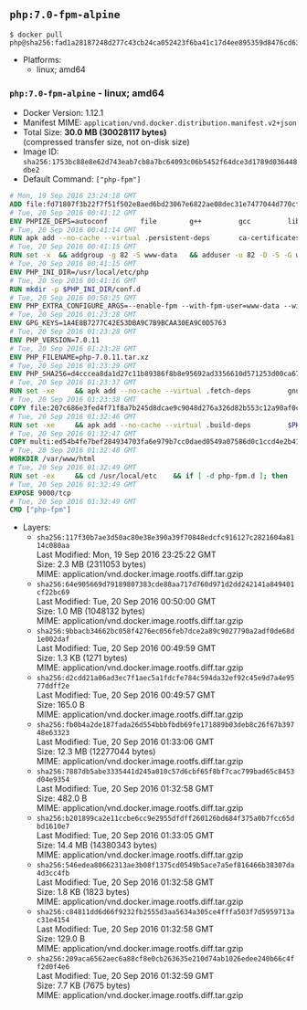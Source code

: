 ## `php:7.0-fpm-alpine`

```console
$ docker pull php@sha256:fad1a28187248d277c43cb24ca052423f6ba41c17d4ee895359d8476cd639186
```

-	Platforms:
	-	linux; amd64

### `php:7.0-fpm-alpine` - linux; amd64

-	Docker Version: 1.12.1
-	Manifest MIME: `application/vnd.docker.distribution.manifest.v2+json`
-	Total Size: **30.0 MB (30028117 bytes)**  
	(compressed transfer size, not on-disk size)
-	Image ID: `sha256:1753bc88e8e62d743eab7cb8a7bc64093c06b5452f64dce3d1789d036448dbe2`
-	Default Command: `["php-fpm"]`

```dockerfile
# Mon, 19 Sep 2016 23:24:18 GMT
ADD file:fd71807f3b22f7f51f502e8aed6bd23067e6822ae08dec31e7477044d770cf48 in / 
# Tue, 20 Sep 2016 00:41:12 GMT
ENV PHPIZE_DEPS=autoconf 		file 		g++ 		gcc 		libc-dev 		make 		pkgconf 		re2c
# Tue, 20 Sep 2016 00:41:14 GMT
RUN apk add --no-cache --virtual .persistent-deps 		ca-certificates 		curl 		tar 		xz
# Tue, 20 Sep 2016 00:41:15 GMT
RUN set -x 	&& addgroup -g 82 -S www-data 	&& adduser -u 82 -D -S -G www-data www-data
# Tue, 20 Sep 2016 00:41:15 GMT
ENV PHP_INI_DIR=/usr/local/etc/php
# Tue, 20 Sep 2016 00:41:16 GMT
RUN mkdir -p $PHP_INI_DIR/conf.d
# Tue, 20 Sep 2016 00:58:25 GMT
ENV PHP_EXTRA_CONFIGURE_ARGS=--enable-fpm --with-fpm-user=www-data --with-fpm-group=www-data
# Tue, 20 Sep 2016 01:23:28 GMT
ENV GPG_KEYS=1A4E8B7277C42E53DBA9C7B9BCAA30EA9C0D5763
# Tue, 20 Sep 2016 01:23:28 GMT
ENV PHP_VERSION=7.0.11
# Tue, 20 Sep 2016 01:23:28 GMT
ENV PHP_FILENAME=php-7.0.11.tar.xz
# Tue, 20 Sep 2016 01:23:29 GMT
ENV PHP_SHA256=d4cccea8da1d27c11b89386f8b8e95692ad3356610d571253d00ca67d524c735
# Tue, 20 Sep 2016 01:23:37 GMT
RUN set -xe 	&& apk add --no-cache --virtual .fetch-deps 		gnupg 	&& mkdir -p /usr/src 	&& cd /usr/src 	&& curl -fSL "https://secure.php.net/get/$PHP_FILENAME/from/this/mirror" -o php.tar.xz 	&& echo "$PHP_SHA256 *php.tar.xz" | sha256sum -c - 	&& curl -fSL "https://secure.php.net/get/$PHP_FILENAME.asc/from/this/mirror" -o php.tar.xz.asc 	&& export GNUPGHOME="$(mktemp -d)" 	&& for key in $GPG_KEYS; do 		gpg --keyserver ha.pool.sks-keyservers.net --recv-keys "$key"; 	done 	&& gpg --batch --verify php.tar.xz.asc php.tar.xz 	&& rm -r "$GNUPGHOME" 	&& apk del .fetch-deps
# Tue, 20 Sep 2016 01:23:38 GMT
COPY file:207c686e3fed4f71f8a7b245d8dcae9c9048d276a326d82b553c12a90af0c0ca in /usr/local/bin/ 
# Tue, 20 Sep 2016 01:32:46 GMT
RUN set -xe 	&& apk add --no-cache --virtual .build-deps 		$PHPIZE_DEPS 		curl-dev 		libedit-dev 		libxml2-dev 		openssl-dev 		sqlite-dev 		&& docker-php-source extract 	&& cd /usr/src/php 	&& ./configure 		--with-config-file-path="$PHP_INI_DIR" 		--with-config-file-scan-dir="$PHP_INI_DIR/conf.d" 				--disable-cgi 				--enable-ftp 		--enable-mbstring 		--enable-mysqlnd 				--with-curl 		--with-libedit 		--with-openssl 		--with-zlib 				$PHP_EXTRA_CONFIGURE_ARGS 	&& make -j"$(getconf _NPROCESSORS_ONLN)" 	&& make install 	&& { find /usr/local/bin /usr/local/sbin -type f -perm +0111 -exec strip --strip-all '{}' + || true; } 	&& make clean 	&& docker-php-source delete 		&& runDeps="$( 		scanelf --needed --nobanner --recursive /usr/local 			| awk '{ gsub(/,/, "\nso:", $2); print "so:" $2 }' 			| sort -u 			| xargs -r apk info --installed 			| sort -u 	)" 	&& apk add --no-cache --virtual .php-rundeps $runDeps 		&& apk del .build-deps
# Tue, 20 Sep 2016 01:32:47 GMT
COPY multi:ed54b4fe7bef284934703fa6e979b7cc0daed0549a07586d0c1ccd4e2b41884a in /usr/local/bin/ 
# Tue, 20 Sep 2016 01:32:48 GMT
WORKDIR /var/www/html
# Tue, 20 Sep 2016 01:32:49 GMT
RUN set -ex 	&& cd /usr/local/etc 	&& if [ -d php-fpm.d ]; then 		sed 's!=NONE/!=!g' php-fpm.conf.default | tee php-fpm.conf > /dev/null; 		cp php-fpm.d/www.conf.default php-fpm.d/www.conf; 	else 		mkdir php-fpm.d; 		cp php-fpm.conf.default php-fpm.d/www.conf; 		{ 			echo '[global]'; 			echo 'include=etc/php-fpm.d/*.conf'; 		} | tee php-fpm.conf; 	fi 	&& { 		echo '[global]'; 		echo 'error_log = /proc/self/fd/2'; 		echo; 		echo '[www]'; 		echo '; if we send this to /proc/self/fd/1, it never appears'; 		echo 'access.log = /proc/self/fd/2'; 		echo; 		echo 'clear_env = no'; 		echo; 		echo '; Ensure worker stdout and stderr are sent to the main error log.'; 		echo 'catch_workers_output = yes'; 	} | tee php-fpm.d/docker.conf 	&& { 		echo '[global]'; 		echo 'daemonize = no'; 		echo; 		echo '[www]'; 		echo 'listen = [::]:9000'; 	} | tee php-fpm.d/zz-docker.conf
# Tue, 20 Sep 2016 01:32:49 GMT
EXPOSE 9000/tcp
# Tue, 20 Sep 2016 01:32:49 GMT
CMD ["php-fpm"]
```

-	Layers:
	-	`sha256:117f30b7ae3d50ac80e38e390a39f70848edcfc916127c2821604a8114c080aa`  
		Last Modified: Mon, 19 Sep 2016 23:25:22 GMT  
		Size: 2.3 MB (2311053 bytes)  
		MIME: application/vnd.docker.image.rootfs.diff.tar.gzip
	-	`sha256:64e905669d79189807383cde88aa717d760d971d2dd242141a849401cf22bc69`  
		Last Modified: Tue, 20 Sep 2016 00:50:00 GMT  
		Size: 1.0 MB (1048132 bytes)  
		MIME: application/vnd.docker.image.rootfs.diff.tar.gzip
	-	`sha256:9bbacb34662bc058f4276ec056feb7dce2a89c9027790a2adf0de68d1e002daf`  
		Last Modified: Tue, 20 Sep 2016 00:49:59 GMT  
		Size: 1.3 KB (1271 bytes)  
		MIME: application/vnd.docker.image.rootfs.diff.tar.gzip
	-	`sha256:d2cdd21a06ad3ec7f1aec5a1fdcfe784c594da32ef92c45e9d7a4e9577ddff2e`  
		Last Modified: Tue, 20 Sep 2016 00:49:57 GMT  
		Size: 165.0 B  
		MIME: application/vnd.docker.image.rootfs.diff.tar.gzip
	-	`sha256:fb0b4a2de187fada26d554bbbfbdb69fe171889b03deb8c26f67b39748e63323`  
		Last Modified: Tue, 20 Sep 2016 01:33:06 GMT  
		Size: 12.3 MB (12277044 bytes)  
		MIME: application/vnd.docker.image.rootfs.diff.tar.gzip
	-	`sha256:7887db5abe3335441d245a010c57d6cbf65f8bf7cac799bad65c8453d04e9354`  
		Last Modified: Tue, 20 Sep 2016 01:32:58 GMT  
		Size: 482.0 B  
		MIME: application/vnd.docker.image.rootfs.diff.tar.gzip
	-	`sha256:b201899ca2e11ccbe6cc9e2955dfdff260126bd684f375a0b7fcc65dbd1610e7`  
		Last Modified: Tue, 20 Sep 2016 01:33:05 GMT  
		Size: 14.4 MB (14380343 bytes)  
		MIME: application/vnd.docker.image.rootfs.diff.tar.gzip
	-	`sha256:546edea80662313ae3b08f1375cd0549b5ace7a5ef816466b38307da4d3cc4fb`  
		Last Modified: Tue, 20 Sep 2016 01:32:58 GMT  
		Size: 1.8 KB (1823 bytes)  
		MIME: application/vnd.docker.image.rootfs.diff.tar.gzip
	-	`sha256:c84811dd6d66f9232fb2555d3aa5634a305ce4fffa503f7d5959713ac31e4154`  
		Last Modified: Tue, 20 Sep 2016 01:32:58 GMT  
		Size: 129.0 B  
		MIME: application/vnd.docker.image.rootfs.diff.tar.gzip
	-	`sha256:209aca6562aec6a88cf8e0cb263635e210d74ab1026edee240b66c4ff2d0f4e6`  
		Last Modified: Tue, 20 Sep 2016 01:32:59 GMT  
		Size: 7.7 KB (7675 bytes)  
		MIME: application/vnd.docker.image.rootfs.diff.tar.gzip
